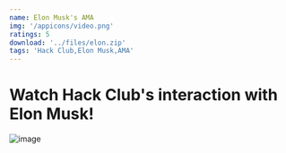 ```yaml
---
name: Elon Musk's AMA
img: '/appicons/video.png'
ratings: 5
download: '../files/elon.zip'
tags: 'Hack Club,Elon Musk,AMA'
---
```


# Watch Hack Club's interaction with Elon Musk!

<img src="../../screenshots/Elon/ss1.png" alt="image" >
